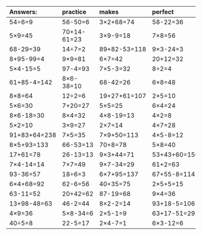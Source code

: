 | Answers: | practice | makes | perfect | ! |
| :--- | :--- | :--- | :--- | :--- |
| 54÷6=9 | 56-50=6 | 3×2+68=74 | 58-22=36 | 68+61+60=189 | 
| 5×9=45 | 70+14-61=23 | 3×9-9=18 | 7×8=56 | 63÷9=7 | 
| 68-29=39 | 14÷7=2 | 89+82-53=118 | 9×3-24=3 | 9×2=18 | 
| 8+95-99=4 | 9×9=81 | 6×7=42 | 20+12=32 | 36-25=11 | 
| 5×4-15=5 | 97-4=93 | 7×5-3=32 | 8÷2=4 | 26+6+13=45 | 
| 61+85-4=142 | 8×6-38=10 | 68-42=26 | 6×8=48 | 7×3+89=110 | 
| 8×8=64 | 12÷2=6 | 19+27+61=107 | 2×5=10 | 96-93=3 | 
| 5×6=30 | 7+20=27 | 5×5=25 | 6×4=24 | 8×9=72 | 
| 8×6-18=30 | 8×4=32 | 4×8-19=13 | 4×2=8 | 66+9-2=73 | 
| 5×2=10 | 3×9=27 | 2×7=14 | 4×7=28 | 63+20=83 | 
| 91+83+64=238 | 7×5=35 | 7×9+50=113 | 4×5-8=12 | 70-49=21 | 
| 8×5+93=133 | 66-53=13 | 70+8=78 | 5×8=40 | 37+41=78 | 
| 17+61=78 | 26-13=13 | 9×3+44=71 | 53+43+60=156 | 6×5=30 | 
| 7×4-14=14 | 7×7=49 | 9×7-34=29 | 61+2=63 | 9+55-41=23 | 
| 93-36=57 | 18÷6=3 | 6×7+95=137 | 67+55-8=114 | 71+95+38=204 | 
| 6×4+68=92 | 62-6=56 | 40+35=75 | 2×5+5=15 | 90-12=78 | 
| 63-11=52 | 20+42=62 | 87-19=68 | 9×4=36 | 57+25=82 | 
| 13+98-48=63 | 46-2=44 | 8×2-2=14 | 93+18-5=106 | 4×5=20 | 
| 4×9=36 | 5×8-34=6 | 2×5-1=9 | 63+17-51=29 | 2×4-8=0 | 
| 40÷5=8 | 22-5=17 | 2×4-7=1 | 6×3-12=6 | 3×3=9 | 
